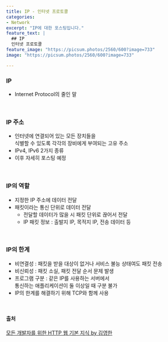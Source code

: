 ```yaml
---
title: IP - 인터넷 프로토콜
categories:
- Network
excerpt: "IP에 대한 포스팅입니다."
feature_text: |
  ## IP
  인터넷 프로토콜
feature_image: "https://picsum.photos/2560/600?image=733"
image: "https://picsum.photos/2560/600?image=733"

---
```

### IP
- Internet Protocol의 줄인 말

<br>

### IP 주소
- 인터넷에 연결되어 있는 모든 장치들을  <br> 식별할 수 있도록 각각의 장비에게 부여되는 고유 주소
- IPv4, IPv6 2가지 종류
- 이후 자세히 포스팅 예정

<br>

### IP의 역할
- 지정한 IP 주소에 데이터 전달
- 패킷이라는 통신 단위로 데이터 전달
	+ 전달할 데이터가 많을 시 패킷 단위로 끊어서 전달
	+ IP 패킷 정보 : 출발지 IP, 목적지 IP, 전송 데이터 등

<br>

### IP의 한계
- 비연결성 : 패킷을 받을 대상이 없거나 서비스 불능 상태여도 패킷 전송
- 비신뢰성 : 패킷 소실, 패킷 전달 순서 문제 발생
- 프로그램 구분 : 같은 IP를 사용하는 서버에서 <br> 통신하는 애플리케이션이 둘 이상일 때 구분 불가
- IP의 한계를 해결하기 위해 TCP와 함께 사용

<br>

#### 출처

[모든 개발자를 위한 HTTP 웹 기본 지식 by 김영한](https://www.inflearn.com/course/http-%EC%9B%B9-%EB%84%A4%ED%8A%B8%EC%9B%8C%ED%81%AC/) 


